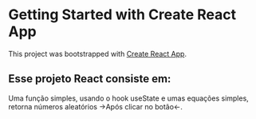 # Getting Started with Create React App

This project was bootstrapped with [Create React App](https://github.com/facebook/create-react-app).

## Esse projeto React consiste em:

Uma função simples, usando o hook useState e umas equações simples, retorna números aleatórios →Após clicar no botão←.


